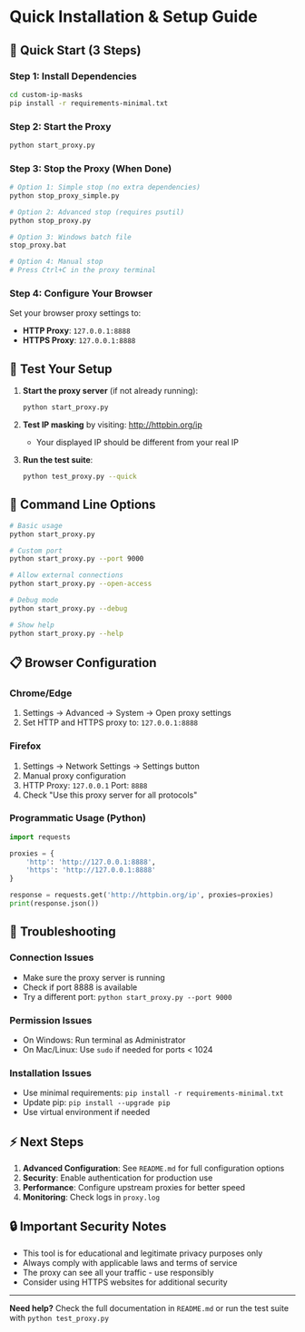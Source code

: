 # Quick Installation & Setup Guide

## 🚀 Quick Start (3 Steps)

### Step 1: Install Dependencies
```bash
cd custom-ip-masks
pip install -r requirements-minimal.txt
```

### Step 2: Start the Proxy
```bash
python start_proxy.py
```

### Step 3: Stop the Proxy (When Done)
```bash
# Option 1: Simple stop (no extra dependencies)
python stop_proxy_simple.py

# Option 2: Advanced stop (requires psutil)
python stop_proxy.py

# Option 3: Windows batch file
stop_proxy.bat

# Option 4: Manual stop
# Press Ctrl+C in the proxy terminal
```

### Step 4: Configure Your Browser
Set your browser proxy settings to:
- **HTTP Proxy**: `127.0.0.1:8888`
- **HTTPS Proxy**: `127.0.0.1:8888`

## 🧪 Test Your Setup

1. **Start the proxy server** (if not already running):
   ```bash
   python start_proxy.py
   ```

2. **Test IP masking** by visiting: http://httpbin.org/ip
   - Your displayed IP should be different from your real IP

3. **Run the test suite**:
   ```bash
   python test_proxy.py --quick
   ```

## 🔧 Command Line Options

```bash
# Basic usage
python start_proxy.py

# Custom port
python start_proxy.py --port 9000

# Allow external connections
python start_proxy.py --open-access

# Debug mode
python start_proxy.py --debug

# Show help
python start_proxy.py --help
```

## 📋 Browser Configuration

### Chrome/Edge
1. Settings → Advanced → System → Open proxy settings
2. Set HTTP and HTTPS proxy to: `127.0.0.1:8888`

### Firefox
1. Settings → Network Settings → Settings button
2. Manual proxy configuration
3. HTTP Proxy: `127.0.0.1` Port: `8888`
4. Check "Use this proxy server for all protocols"

### Programmatic Usage (Python)
```python
import requests

proxies = {
    'http': 'http://127.0.0.1:8888',
    'https': 'http://127.0.0.1:8888'
}

response = requests.get('http://httpbin.org/ip', proxies=proxies)
print(response.json())
```

## 🛟 Troubleshooting

### Connection Issues
- Make sure the proxy server is running
- Check if port 8888 is available
- Try a different port: `python start_proxy.py --port 9000`

### Permission Issues
- On Windows: Run terminal as Administrator
- On Mac/Linux: Use `sudo` if needed for ports < 1024

### Installation Issues
- Use minimal requirements: `pip install -r requirements-minimal.txt`
- Update pip: `pip install --upgrade pip`
- Use virtual environment if needed

## ⚡ Next Steps

1. **Advanced Configuration**: See `README.md` for full configuration options
2. **Security**: Enable authentication for production use
3. **Performance**: Configure upstream proxies for better speed
4. **Monitoring**: Check logs in `proxy.log`

## 🔒 Important Security Notes

- This tool is for educational and legitimate privacy purposes only
- Always comply with applicable laws and terms of service
- The proxy can see all your traffic - use responsibly
- Consider using HTTPS websites for additional security

---

**Need help?** Check the full documentation in `README.md` or run the test suite with `python test_proxy.py`